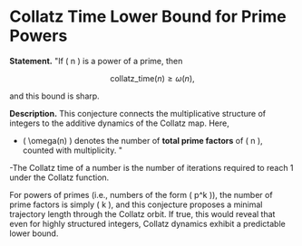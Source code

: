 # Collatz Time Lower Bound for Prime Powers

**Statement.**
"If \( n \) is a power of a prime, then

$$
\mathrm{collatz\_time}(n) \geq \omega(n),
$$

and this bound is sharp.

**Description.**
This conjecture connects the multiplicative structure of integers to the additive dynamics of the Collatz map. Here,

- \( \omega(n) \) denotes the number of **total prime factors** of \( n \), counted with multiplicity. "

-The Collatz time of a number is the number of iterations required to reach 1 under the Collatz function.

For powers of primes (i.e., numbers of the form \( p^k \)), the number of prime factors is simply \( k \), and this conjecture proposes a minimal trajectory length through the Collatz orbit. If true, this would reveal that even for highly structured integers, Collatz dynamics exhibit a predictable lower bound.

